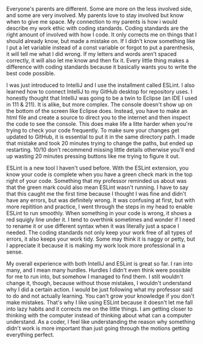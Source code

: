 

Everyone's parents are different.  Some are more on the less involved side, and some are very involved.  My parents love to stay involved but know when to give me space.  My connection to my parents is how i would describe my work ethic with coding standards.  Coding standards are the right amount of involved with how I code.  It only corrects me on things that I should already know, but made a mistake on.  If I didn't know something like I put a let variable instead of a const variable or forgot to put a parenthesis, it will tell me what I did wrong.  If my letters and words aren't spaced correctly, it will also let me know and then fix it.  Every little thing makes a difference with coding standards because it basically wants you to write the best code possible.  

I was just introduced to IntelliJ and I use the installment called ESLint.  I also learned how to connect IntelliJ to my GitHub desktop for repository uses.  I honestly thought that IntelliJ was going to be a twin to Eclipse (an IDE I used in 111 & 211).  It is alike, but more complex.  The console doesn't show up on the bottom of the screen like Eclipse does.  Instead, you have to make an html file and create a source to direct you to the internet and then inspect the code to see the console.  This does make life a litte harder when you're trying to check your code frequently.  To make sure your changes get updated to GitHub, it is essential to put it in the same directory path.  I made that mistake and took 20 minutes trying to change the paths, but ended up restarting.  10/10 don't recommend missing little details otherwise you'll end up wasting 20 minutes pressing buttons like me trying to figure it out.  

ESLint is a new tool I haven't used before.  With the ESLint extension, you know your code is complete when you have a green check mark in the top right of your code.  Something that my professor reminded us about was that the green mark could also mean ESLint wasn't running.  I have to say that this caught me the first time because I thought I was fine and didn't have any errors, but was definitely wrong.  It was confusing at first, but with more repitition and practice, I went through the steps in my head to enable ESLint to run smoothly.  When something in your code is wrong, it shows a red squigly line under it.  I tend to overthink sometimes and wonder if I need to rename it or use different syntax when it was literally just a space I needed.  The coding standards not only keep your work free of all types of errors, it also keeps your work tidy.  Some may think it is naggy or petty, but I appreciate it because it is making my work look more professional in a sense.  

My overall experience with both IntelliJ and ESLint is great so far.  I ran into many, and I mean many hurdles.  Hurdles I didn't even think were possible for me to run into, but somehow I managed to find them.  I still wouldn't change it, though, because without those mistakes, I wouldn't understand why I did a certain action.  I would be just following what my professor said to do and not actually learning.  You can't grow your knowledge if you don't make mistakes.  That's why I like using ESLint because it doesn't let me fall into lazy habits and it corrects me on the little things.  I am getting closer to thinking with the computer instead of thinking about what can a computer understand.  As a coder, I feel like understanding the reason why something didn't work is more important than just going through the motions getting everything perfect.  
